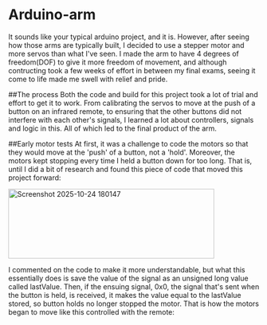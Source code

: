 # Arduino-arm
It sounds like your typical arduino project, and it is. However, after seeing how those arms are typically built, I decided to use a stepper motor and more servos than what I've seen. 
I made the arm to have 4 degrees of freedom(DOF) to give it more freedom of movement, and although contructing took a few weeks of effort in between my final exams, seeing it come to life made me swell with relief and pride. 

##The process 
Both the code and build for this project took a lot of trial and effort to get it to work. From calibrating the servos to move at the push of a button on an infrared remote, to ensuring that the other buttons did not interfere with each other's signals, I learned a lot about controllers, signals and logic in this. All of which led to the final product of the arm. 

##Early motor tests
At first, it was a challenge to code the motors so that they would move at the 'push' of a button, not a 'hold'. Moreover, the motors kept stopping every time I held a button down for too long. That is, until I did a bit of research and found this piece of code that moved this project forward: 

<img width="413" height="140" alt="Screenshot 2025-10-24 180147" src="https://github.com/user-attachments/assets/f06f15e8-43b3-4468-a1d3-8509d3dbbd02" />

I commented on the code to make it more understandable, but what this essentially does is save the value of the signal as an unsigned long value called lastValue. Then, if the ensuing signal, 0x0, the signal that's sent when the button is held, is received, it makes the value equal to the lastValue stored, so button holds no longer stopped the motor. That is how the motors began to move like this controlled with the remote: 




